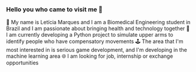 ### Hello you who came to visit me 🚀 

:speech_balloon: My name is Letícia Marques and I am a Biomedical Engineering student in Brazil and I am passionate about bringing health and technology together
:brain: I am currently developing a Python project to simulate upper arms to identify people who have compensatory movements
:joystick: The area that I'm most interested in is serious game development, and I'm developing in the machine learning area
:globe_with_meridians: I am looking for job, internship or exchange opportunities
